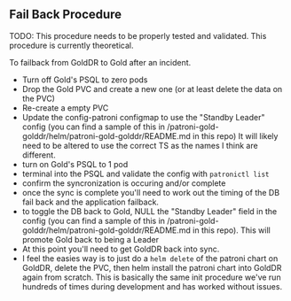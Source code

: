 ## Fail Back Procedure

TODO: This procedure needs to be properly tested and validated. This procedure is currently theoretical.

To failback from GoldDR to Gold after an incident.
- Turn off Gold's PSQL to zero pods
- Drop the Gold PVC and create a new one (or at least delete the data on the PVC)
- Re-create a empty PVC
- Update the config-patroni configmap to use the "Standby Leader" config (you can find a sample of this in /patroni-gold-golddr/helm/patroni-gold-golddr/README.md in this repo) It will likely need to be altered to use the correct TS as the names I think are different.
- turn on Gold's PSQL to 1 pod
- terminal into the PSQL and validate the config with ```patronictl list```
- confirm the syncronization is occuring and/or complete
- once the sync is complete you'll need to work out the timing of the DB fail back and the application failback.
- to toggle the DB back to Gold, NULL the "Standby Leader" field in the config (you can find a sample of this in /patroni-gold-golddr/helm/patroni-gold-golddr/README.md in this repo). This will promote Gold back to being a Leader
- At this point you'll need to get GoldDR back into sync.
- I feel the easies way is to just do a ```helm delete``` of the patroni chart on GoldDR, delete the PVC, then helm install the patroni chart into GoldDR again from scratch. This is basically the same init procedure we've run hundreds of times during development and has worked without issues.
